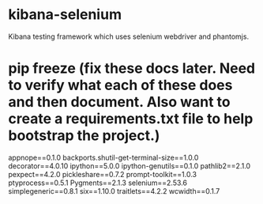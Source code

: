 # kibana-selenium
Kibana testing framework which uses selenium webdriver and phantomjs.


# pip freeze (fix these docs later. Need to verify what each of these does and then document. Also want to create a requirements.txt file to help bootstrap the project.)
appnope==0.1.0
backports.shutil-get-terminal-size==1.0.0
decorator==4.0.10
ipython==5.0.0
ipython-genutils==0.1.0
pathlib2==2.1.0
pexpect==4.2.0
pickleshare==0.7.2
prompt-toolkit==1.0.3
ptyprocess==0.5.1
Pygments==2.1.3
selenium==2.53.6
simplegeneric==0.8.1
six==1.10.0
traitlets==4.2.2
wcwidth==0.1.7
